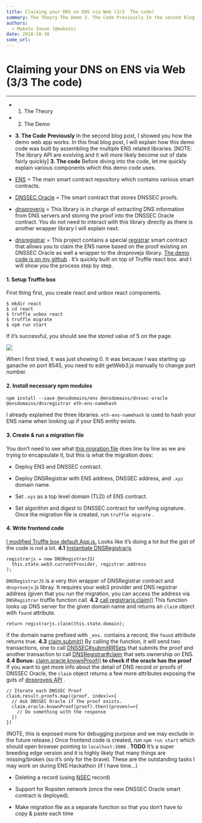 ```yaml
---
title: Claiming your DNS on ENS via Web (3/3  The code)
summary: The Theory The Demo 3. The Code Previously In the second blog post, I showed you how the demo web app works. In this final blog post, I will explain how this demo code was built by assembling the multiple ENS related libraries. NOTE- The library API are evolving and it will more likely become out of date fairly quickly 3. The code Before diving into the code, let me quickly explain various components which this demo code uses. ENS = The main smart contract repository which contains various smart
authors:
  - Makoto Inoue (@makoto)
date: 2018-10-30
some_url: 
---
```


# Claiming your DNS on ENS via Web (3/3  The code)



----




 * 1. The Theory

 * 2. The Demo

 *  **3. The Code** 
 **Previously** 
In the second blog post, I showed you how the demo web app works. In this final blog post, I will explain how this demo code was built by assembling the multiple ENS related libraries.
[NOTE: The library API are evolving and it will more likely become out of date fairly quickly]
 **3. The code** 
Before diving into the code, let me quickly explain various components which this demo code uses.



 *  [ENS](https://github.com/ensdomains/ens) = The main smart contract repository which contains various smart contracts.

 *  [DNSSEC Oracle](https://github.com/ensdomains/dnssec-oracle/blob/master/contracts/DNSSEC.sol) = The smart contract that stores DNSSEC proofs.

 *  [dnsproverjs](https://github.com/ensdomains/dnsprovejs) = This library is in charge of extracting DNS information from DNS servers and storing the proof into the DNSSEC Oracle contract. You do not need to interact with this library directly as there is another wrapper library I will explain next.

 *  [dnsregistrar](https://github.com/ensdomains/dnsregistrar) = This project contains a special [registrar](https://docs.ens.domains/en/latest/implementers.html#writing-a-registrar) smart contract that allows you to claim the ENS name based on the proof existing on DNSSEC Oracle as well a wrapper to the dnsprovejs library.
 [The demo code is on my github](https://github.com/makoto/dnssec-ens-example) . It’s quickly built on top of Truffle react box. and I will show you the process step by step.

#### 1. Setup Truffle box
First thing first, you create react and unbox react components.

```
$ mkdir react
$ cd react
$ truffle unbox react
$ truffle migrate
$ npm run start
```


If it’s successful, you should see the stored value of 5 on the page.

![](https://cdn-images-1.medium.com/max/1600/1*LtWy8_7alSb_Lq9yuhkskA.png)

When I first tried, it was just showing 0. It was because I was starting up ganache on port 8545, you need to edit getWeb3.js manually to change port number.

#### 2. Install necessary npm modules

```
npm install --save @ensdomains/ens @ensdomains/dnssec-oracle @ensdomains/dnsregistrar eth-ens-namehash
```


I already explained the three libraries. `eth-ens-namehash` is used to hash your ENS name when looking up if your ENS entity exists.

#### 3. Create & run a migration file
You don’t need to see what [this migration file](https://github.com/makoto/dnssec-ens-example/blob/dnssec/migrations/2_deploy_contracts.js) does line by line as we are trying to encapsulate it, but this is what the migration does:



 * Deploy ENS and DNSSEC contract.

 * Deploy DNSRegistrar with ENS address, DNSSEC address, and `.xyz` domain name.

 * Set `.xyz` as a top level domain (TLD) of ENS contract.

 * Set algorithm and digest to DNSSEC contract for verifying signature.
Once the migration file is created, run `truffle migrate` .

#### 4. Write frontend code
 [I modified Truffle box default App.js.](https://github.com/makoto/dnssec-ens-example/compare/dnssec?expand=1#diff-14b1e33d5bf5649597cdc0e4f684dadd) Looks like it’s doing a lot but the gist of the code is not a lot.
 **4.1**  [Instantiate DNSRegistrarjs](https://github.com/makoto/dnssec-ens-example/compare/dnssec?expand=1#diff-14b1e33d5bf5649597cdc0e4f684daddR99) 

```
registrarjs = new DNSRegistrarJS(
  this.state.web3.currentProvider, registrar.address
);
```


 `DNSRegistrarJS` is a very thin wrapper of DNSRegistrar contract and `dnsprovejs` js libray. It requires your web3 provider and DNS registrar address (given that you run the migration, you can access the address via `DNSRegistrar` truffle function call.
 **4.2**  [call registrarjs.claim()](https://github.com/makoto/dnssec-ens-example/compare/dnssec?expand=1#diff-14b1e33d5bf5649597cdc0e4f684daddR106) 
This function looks up DNS server for the given domain name and returns an `claim` object with `found` attribute.

```
return registrarjs.claim(this.state.domain);
```


if the domain name prefixed with `_ens.` contains a record, the `found` attribute returns true.
 **4.3**  [claim.submit()](https://github.com/makoto/dnssec-ens-example/compare/dnssec?expand=1#diff-14b1e33d5bf5649597cdc0e4f684daddR69) 
By calling the function, it will send two transactions, one to call [DNSSEC#submitRRSets](https://github.com/ensdomains/dnssec-oracle/blob/master/contracts/DNSSEC.sol) that submits the proof and another transaction to call [DNSRegistrar#claim](https://github.com/ensdomains/dnsregistrar/blob/master/contracts/dnsregistrar.sol#L44) that sets ownership on ENS.
 **4.4 Bonus:**  [claim.oracle.knownProof()](https://github.com/makoto/dnssec-ens-example/compare/dnssec?expand=1#diff-14b1e33d5bf5649597cdc0e4f684daddR120)  **to check if the oracle has the proof** 
If you want to get more info about the detail of DNS record or proofs of DNSSEC Oracle, the `claim` object returns a few more attributes exposing the guts of [dnsprovejs API](https://github.com/ensdomains/dnsprovejs#api) .

```
// Iterate each DNSSEC Proof
claim.result.proofs.map((proof, index)=>{
  // Ask DNSSEC Oracle if the proof exists.
  claim.oracle.knownProof(proof).then((proven)=>{
    // Do something with the response
  })
})
```


(NOTE, this is exposed more for debugging purpose and we may exclude in the future release.)
Once frontend code is created, run `npm run start` which should open browser pointing to `localhost:3000` .
 **TODO** 
It’s a super breeding edge version and it is highly likely that many things are missing/broken (so it’s only for the brave). These are the outstanding tasks I may work on during ENS Hackathon (if I have time…)



 * Deleting a record (using [NSEC](https://simpledns.com/help/nsec-records) record)

 * Support for Ropsten network (once the new DNSSEC Oracle smart contract is deployed).

 * Make migration file as a separate function so that you don’t have to copy & paste each time
